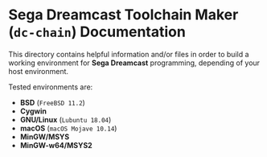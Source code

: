 # Sega Dreamcast Toolchain Maker (`dc-chain`) Documentation #

This directory contains helpful information and/or files in order to build a
working environment for **Sega Dreamcast** programming, depending of your host
environment.

Tested environments are:

- **BSD** (`FreeBSD 11.2`)
- **Cygwin**
- **GNU/Linux** (`Lubuntu 18.04`)
- **macOS** (`macOS Mojave 10.14`)
- **MinGW/MSYS**
- **MinGW-w64/MSYS2**

